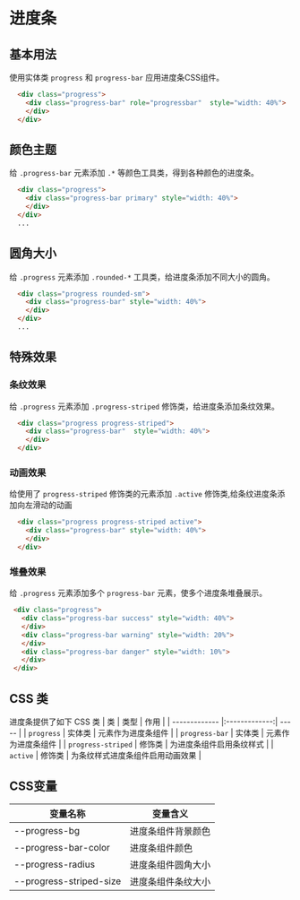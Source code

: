 # 进度条

## 基本用法

使用实体类 `progress` 和 `progress-bar` 应用进度条CSS组件。

<Example>
   <div class="progress">
     <div class="progress-bar" role="progressbar" style="width: 40%">
     </div>
   </div>
</Example>

```html
  <div class="progress">
    <div class="progress-bar" role="progressbar"  style="width: 40%">
    </div>
  </div>
```

## 颜色主题

给 `.progress-bar` 元素添加 `.*` 等颜色工具类，得到各种颜色的进度条。

 <Example>
     <template v-for="item in array" >
       <div class="progress mb-5">
         <div :class="item" class="progress-bar" style="width: 40%">
         </div>
       </div>
     </template>
 </Example>

```html
  <div class="progress">
    <div class="progress-bar primary" style="width: 40%">
    </div>
  </div>
  ... 
```
## 圆角大小

给 `.progress` 元素添加 `.rounded-*` 工具类，给进度条添加不同大小的圆角。

<Example>
   <div v-for="item in arrayRounded" :class="item" class="progress mb-5">
     <div class="progress-bar" style="width: 40%">
     </div>
   </div>
</Example>

```html
  <div class="progress rounded-sm">
    <div class="progress-bar" style="width: 40%">
    </div>
  </div>
  ...
```
## 特殊效果

### 条纹效果

给 `.progress` 元素添加 `.progress-striped` 修饰类，给进度条添加条纹效果。

<Example>
   <div class="progress progress-striped">
     <div class="progress-bar" style="width: 40%">
     </div>
   </div>
</Example>


 ```html
   <div class="progress progress-striped">
     <div class="progress-bar"  style="width: 40%">
     </div>
   </div>
 ```

###  动画效果

给使用了 `progress-striped` 修饰类的元素添加 `.active` 修饰类,给条纹进度条添加向左滑动的动画

<Example>
   <div class="progress progress-striped active">
     <div class="progress-bar" style="width: 40%">
     </div>
   </div>
</Example>

 ```html
   <div class="progress progress-striped active">
     <div class="progress-bar" style="width: 40%">
     </div>
   </div>
 ```

### 堆叠效果

给 `.progress` 元素添加多个 `progress-bar` 元素，使多个进度条堆叠展示。

<Example> 
 <div class="progress">
   <div class="progress-bar success" style="width: 40%">
   </div>
   <div class="progress-bar warning" style="width: 20%">
   </div>
   <div class="progress-bar danger" style="width: 10%">
   </div>
 </div>
</Example>

```html
 <div class="progress">
   <div class="progress-bar success" style="width: 40%">
   </div>
   <div class="progress-bar warning" style="width: 20%">
   </div>
   <div class="progress-bar danger" style="width: 10%">
   </div>
 </div>
```
## CSS 类

进度条提供了如下 CSS 类
 | 类        | 类型           | 作用  |
 | ------------- |:-------------:| ----- |
 | `progress`          | 实体类 | 元素作为进度条组件 |
 | `progress-bar`      | 实体类 | 元素作为进度条组件 |
 | `progress-striped`  | 修饰类 | 为进度条组件启用条纹样式 |
 | `active`            | 修饰类 | 为条纹样式进度条组件启用动画效果 |

## CSS变量
| 变量名称 | 变量含义 |
| -------- | -------- |
| --progress-bg           | 进度条组件背景颜色 |
| --progress-bar-color    | 进度条组件颜色     |
| --progress-radius       | 进度条组件圆角大小 |
| --progress-striped-size | 进度条组件条纹大小 |

 <script setup>
   const array = [
     "primary",
     "secondary",
     "success",
     "warning",
     "danger",
   ];
   const arrayRounded = [
     'rounded-sm',
     'rounded',
     'rounded-md',
     'rounded-lg',
     'rounded-xl',
     'rounded-full',
     'rounded-none',
     'circle',
   ]
</script>
